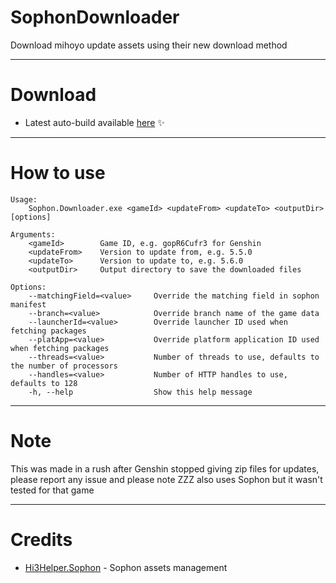 # SophonDownloader
Download mihoyo update assets using their new download method

---
# Download

* Latest auto-build available [here](https://nightly.link/Escartem/SophonDownloader/workflows/build/master/Sophon.Downloader.zip) ✨

---

# How to use
```
Usage:
    Sophon.Downloader.exe <gameId> <updateFrom> <updateTo> <outputDir> [options]

Arguments:
    <gameId>        Game ID, e.g. gopR6Cufr3 for Genshin
    <updateFrom>    Version to update from, e.g. 5.5.0
    <updateTo>      Version to update to, e.g. 5.6.0
    <outputDir>     Output directory to save the downloaded files

Options:
    --matchingField=<value>     Override the matching field in sophon manifest
    --branch=<value>            Override branch name of the game data
    --launcherId=<value>        Override launcher ID used when fetching packages
    --platApp=<value>           Override platform application ID used when fetching packages
    --threads=<value>           Number of threads to use, defaults to the number of processors
    --handles=<value>           Number of HTTP handles to use, defaults to 128
    -h, --help                  Show this help message
```

---
# Note

This was made in a rush after Genshin stopped giving zip files for updates, please report any issue and please note ZZZ also uses Sophon but it wasn't tested for that game

---

# Credits

- [Hi3Helper.Sophon](https://github.com/CollapseLauncher/Hi3Helper.Sophon) - Sophon assets management
